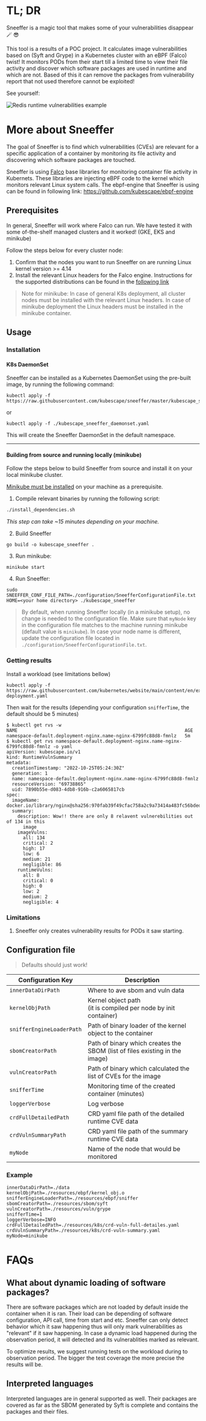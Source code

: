 # TL; DR

Sneeffer is a magic tool that makes some of your vulnerabilities disappear 🪄 😎

This tool is a results of a POC project. It calculates image vulnerabilities based on (Syft and Grype) in a Kubernetes cluster with an eBPF (Falco) twist! It monitors PODs from their start till a limited time to view their file activity and discover which software packages are used in runtime and which are not. Based of this it can remove the packages from vulnerability report that not used therefore cannot be exploited!

See yourself:

![Redis runtime vulnerabilities example](docs/scan.png)

# More about Sneeffer

The goal of Sneeffer is to find which vulnerabilities (CVEs) are relevant for a specific application of a container by monitoring its file activity and discovering which software packages are touched.

Sneeffer is using [Falco](https://falco.org/) base libraries for monitoring container file activity in Kubernets. These libraries are injecting eBPF code to the kernel which monitors relevant Linux system calls.
The ebpf-engine that Sneeffer is using can be found in following link: https://github.com/kubescape/ebpf-engine

## Prerequisites

In general, Sneeffer will work where Falco can run. We have tested it with some of-the-shelf managed clusters and it worked! (GKE, EKS and minikube)  

Follow the steps below for every cluster node:

1. Confirm that the nodes you want to run Sneeffer on are running Linux kernel version >= 4.14 
2. Install the relevant Linux headers for the Falco engine. Instructions for the supported distributions can be found in the [following link](https://falco.org/docs/getting-started/installation/)


> Note for minikube: In case of general K8s deployment, all cluster nodes must be installed with the relevant Linux headers. In case of minikube deployment the Linux headers must be installed in the minikube container.

## Usage

### Installation 

#### K8s DaemonSet

Sneeffer can be installed as a Kubernetes DaemonSet using the pre-built image, by running the following command:
```
kubectl apply -f https://raw.githubusercontent.com/kubescape/sneeffer/master/kubescape_sneeffer_daemonset.yaml
```
or
```
kubectl apply -f ./kubescape_sneeffer_daemonset.yaml
```
This will create the Sneeffer DaemonSet in the default namespace.

---

#### Building from source and running locally (minikube)

Follow the steps below to build Sneeffer from source and install it on your local minikube cluster. 

[Minikube must be installed](https://minikube.sigs.k8s.io/docs/start/) on your machine as a prerequisite.

1. Compile relevant binaries by running the following script:

```sh
./install_dependencies.sh
```

<i>This step can take ~15 minutes depending on your machine.</i>

2. Build Sneeffer

```
go build -o kubescape_sneeffer .
```

3. Run minikube:

```
minikube start
```

4. Run Sneeffer:

```
sudo SNEEFFER_CONF_FILE_PATH=./configuration/SneefferConfigurationFile.txt HOME=<your home directory> ./kubescape_sneeffer
```

> By default, when running Sneeffer locally (in a minikube setup), no change is needed to the configuration file. Make sure that `myNode` key in the configuration file matches to the machine running minikube (default value is `minikube`). In case your node name is different, update the configuration file located in `./configuration/SneefferConfigurationFile.txt`.

### Getting results

Install a workload (see limitations bellow) 

```
kubectl apply -f  https://raw.githubusercontent.com/kubernetes/website/main/content/en/examples/controllers/nginx-deployment.yaml
```

Then wait for the results (depending your configuration `snifferTime`, the default should be 5 minutes)
```
$ kubectl get rvs -w
NAME                                                             AGE
namespace-default.deployment-nginx.name-nginx-6799fc88d8-fmnlz   5m
$ kubectl get rvs namespace-default.deployment-nginx.name-nginx-6799fc88d8-fmnlz -o yaml
apiVersion: kubescape.io/v1
kind: RuntimeVulnSummary
metadata:
  creationTimestamp: "2022-10-25T05:24:30Z"
  generation: 1
  name: namespace-default.deployment-nginx.name-nginx-6799fc88d8-fmnlz
  resourceVersion: "69738865"
  uid: 7890b55e-d083-4db8-916b-c2a6065817cb
spec:
  imageName: docker.io/library/nginx@sha256:970fab39f49cfac758a2c9a73414a483fc56bded6f8c578c651408567dceb356
  summary:
    description: Wow!! there are only 8 relavent vulnerebilities out of 134 in this
      image
    imageVulns:
      all: 134
      critical: 2
      high: 17
      low: 6
      medium: 21
      negligible: 86
    runtimeVulns:
      all: 8
      critical: 0
      high: 0
      low: 2
      medium: 2
      negligible: 4
```

### Limitations
1. Sneeffer only creates vulnerability results for PODs it saw starting.  

## Configuration file

> Defaults should just work!

| Configuration Key | Description                 |
|-------------------|-----------------------------|
|`innerDataDirPath` | Where to ave sbom and vuln data     |
|`kernelObjPath`    | Kernel object path <br>(it is compiled per node by init container)|
|`snifferEngineLoaderPath`| Path of binary loader of the kernel object to the container|
|`sbomCreatorPath`  | Path of binary which creates the SBOM (list of files existing in the image)|
|`vulnCreatorPath`  | Path of binary which calculated the list of CVEs for the image|
|`snifferTime`      | Monitoring time of the created container (minutes)|
|`loggerVerbose`    | Log verbose|
|`crdFullDetailedPath`| CRD yaml file path of the detailed runtime CVE data|
|`crdVulnSummaryPath` | CRD yaml file path of the summary runtime CVE data|
|`myNode`           | Name of the node that would be monitored|


### Example

```
innerDataDirPath=./data
kernelObjPath=./resources/ebpf/kernel_obj.o
snifferEngineLoaderPath=./resources/ebpf/sniffer
sbomCreatorPath=./resources/sbom/syft
vulnCreatorPath=./resources/vuln/grype
snifferTime=1 
loggerVerbose=INFO
crdFullDetailedPath=./resources/k8s/crd-vuln-full-detailes.yaml
crdVulnSummaryPath=./resources/k8s/crd-vuln-summary.yaml
myNode=minikube
```

# FAQs

## What about dynamic loading of software packages?

There are software packages which are not loaded by default inside the container when it is ran. Their load can be depending of software configuration, API call, time from start and etc. Sneeffer can only detect behavior which it saw happening thus will only mark vulnerabilities as "relevant" if it saw happening. In case a dynamic load happened during the observation period, it will detected and its vulnerablities marked as relevant. 

To optimize results, we suggest running tests on the workload during to observation period. The bigger the test coverage the more precise the results will be.

## Interpreted languages 

Interpreted languages are in general supported as well. Their packages are covered as far as the SBOM generated by Syft is complete and contains the packages and their files.



